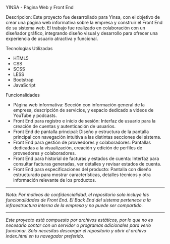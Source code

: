YINSA - Página Web y Front End 

Descripcion: Este proyecto fue desarrollado para Yinsa, con el objetivo de crear una página web informativa sobre la empresa y construir el Front End de su sistema web. El trabajo fue realizado en colaboración con un diseñador gráfico, integrando diseño visual y desarrollo para ofrecer una experiencia de usuario atractiva y funcional.

Tecnologías Utilizadas

* HTML5
* CSS
* SCSS
* LESS
* Bootstrap
* JavaScript

Funcionalidades

* Página web informativa: Sección con información general de la empresa, descripción de servicios, y espacio dedicado a videos de YouTube y podcasts.
* Front End para registro e inicio de sesión: Interfaz de usuario para la creación de cuentas y autenticación de usuarios.
* Front End de pantalla principal: Diseño y estructura de la pantalla principal con navegación intuitiva a las distintas secciones del sistema.
* Front End para gestión de proveedores y colaboradores: Pantallas dedicadas a la visualización, creación y edición de perfiles de proveedores y colaboradores.
* Front End para historial de facturas y estados de cuenta: Interfaz para consultar facturas generadas, ver detalles y revisar estados de cuenta.
* Front End para especificaciones del producto: Pantalla con diseño estructurado para mostrar características, detalles técnicos y otra información relevante de los productos.

---
*Nota: Por motivos de confidencialidad, el repositorio solo incluye las funcionalidades de Front End. El Back End del sistema pertenece a la infraestructura interna de la empresa y no puede ser compartido.*

---
*Este proyecto está compuesto por archivos estáticos, por lo que no es necesario contar con un servidor o programas adicionales para verlo funcionar. Solo necesitas descargar el repositorio y abrir el archivo index.html en tu navegador preferido.*
